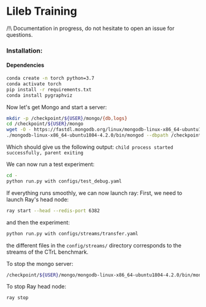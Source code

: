 # Lileb Training
/!\ Documentation in progress, do not hesitate to open an issue for questions.

### Installation:

#### Dependencies
```bash
conda create -n torch python=3.7
conda activate torch
pip install -r requirements.txt
conda install pygraphviz
```

Now let's get Mongo and start a server:

```bash
mkdir -p /checkpoint/${USER}/mongo/{db,logs}
cd /checkpoint/${USER}/mongo 
wget -O - https://fastdl.mongodb.org/linux/mongodb-linux-x86_64-ubuntu1804-4.2.0.tgz | tar -xzvf -  
./mongodb-linux-x86_64-ubuntu1804-4.2.0/bin/mongod --dbpath /checkpoint/${USER}/mongo/db --logpath /checkpoint/${USER}/mongo/logs/mongodb.log --fork
```

Which should give us the following output: `child process started successfully, parent exiting`

We can now run a test experiment:

```bash
cd -
python run.py with configs/test_debug.yaml
```

If everything runs smoothly, we can now launch ray:
First, we need to launch Ray's head node:
```bash
ray start --head --redis-port 6382
```
and then the experiment:
```bash
python run.py with configs/streams/transfer.yaml
```

the different files in the `config/streams/` directory corresponds to the streams of the CTrL benchmark.


To stop the mongo server:

```bash
/checkpoint/${USER}/mongo/mongodb-linux-x86_64-ubuntu1804-4.2.0/bin/mongod --dbpath /checkpoint/${USER}/mongo/db --shutdown
```

To stop Ray head node:

```bash
ray stop
```
